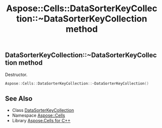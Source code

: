 ﻿---
title: Aspose::Cells::DataSorterKeyCollection::~DataSorterKeyCollection method
linktitle: ~DataSorterKeyCollection
second_title: Aspose.Cells for C++ API Reference
description: 'Aspose::Cells::DataSorterKeyCollection::~DataSorterKeyCollection method. Destructor in C++.'
type: docs
weight: 200
url: /cpp/aspose.cells/datasorterkeycollection/~datasorterkeycollection/
---
## DataSorterKeyCollection::~DataSorterKeyCollection method


Destructor.

```cpp
Aspose::Cells::DataSorterKeyCollection::~DataSorterKeyCollection()
```

## See Also

* Class [DataSorterKeyCollection](../)
* Namespace [Aspose::Cells](../../)
* Library [Aspose.Cells for C++](../../../)
